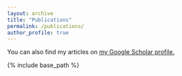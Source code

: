 ```yaml
---
layout: archive
title: "Publications"
permalink: /publications/
author_profile: true
---
```


You can also find my articles on <u><a href="https://scholar.google.com/citations?user=gfxEXdAAAAAJ&hl=en">my Google Scholar profile</a>.</u>

{% include base_path %}
